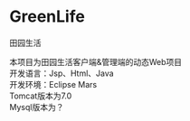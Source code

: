 # GreenLife
田园生活

本项目为田园生活客户端&管理端的动态Web项目 <br>
开发语言：Jsp、Html、Java <br>
开发环境：Eclipse Mars <br>
Tomcat版本为7.0 <br>
Mysql版本为？ <br>

